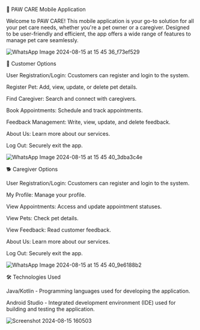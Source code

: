 🔧 PAW CARE Mobile Application

Welcome to PAW CARE! This mobile application is your go-to solution for all your pet care needs, whether you're a pet owner or a caregiver. Designed to be user-friendly and efficient, the app offers a wide range of features to manage pet care seamlessly.


![WhatsApp Image 2024-08-15 at 15 45 36_f73ef529](https://github.com/user-attachments/assets/a20c19dc-47f7-4094-bd9b-a7159145c292)

🐾 Customer Options

User Registration/Login: Ccustomers can register and login to the system.

Register Pet: Add, view, update, or delete pet details.

Find Caregiver: Search and connect with caregivers.

Book Appointments: Schedule and track appointments.

Feedback Management: Write, view, update, and delete feedback.

About Us: Learn more about our services.

Log Out: Securely exit the app.

![WhatsApp Image 2024-08-15 at 15 45 40_3dba3c4e](https://github.com/user-attachments/assets/f921c1ea-3443-44e0-9b30-098530fff495)


🐕 Caregiver Options

User Registration/Login: Ccustomers can register and login to the system.

My Profile: Manage your profile.

View Appointments: Access and update appointment statuses.

View Pets: Check pet details.

View Feedback: Read customer feedback.

About Us: Learn more about our services.

Log Out: Securely exit the app.

![WhatsApp Image 2024-08-15 at 15 45 40_9e6188b2](https://github.com/user-attachments/assets/8797a5c4-6c35-4126-9a0e-abb64c640dcf)



🛠️ Technologies Used

Java/Kotlin - Programming languages used for developing the application.

Android Studio - Integrated development environment (IDE) used for building and testing the application.

![Screenshot 2024-08-15 160503](https://github.com/user-attachments/assets/e802ab0c-38e2-4833-8afb-160d3115966c)

